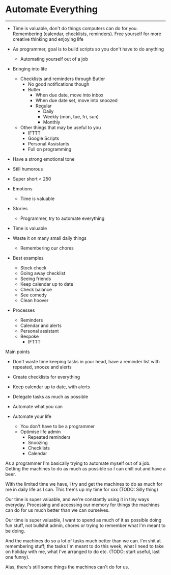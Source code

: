 # Automate Everything

---

- Time is valuable, don't do things computers can do for you. Remembering (calendar, checklists, reminders). Free yourself for more creative thinking and enjoying life
- As programmer, goal is to build scripts so you don't have to do anything
  - Automating yourself out of a job
- Bringing into life

  - Checklists and reminders through Butler
    - No good notifications though
    - Butler
      - When due date, move into inbox
      - When due date set, move into snoozed
      - Regular
        - Daily
        - Weekly (mon, tue, fri, sun)
        - Monthly
  - Other things that may be useful to you
    - IFTTT
    - Google Scripts
    - Personal Assistants
    - Full on programming

- Have a strong emotional tone
- Still humorous
- Super short < 250

- Emotions
  - Time is valuable
- Stories

  - Programmer, try to automate everything

- Time is valuable
- Waste it on many small daily things

  - Remembering our chores

- Best examples
  - Stock check
  - Going away checklist
  - Seeing friends
  - Keep calendar up to date
  - Check balance
  - See comedy
  - Clean hoover
- Processes
  - Reminders
  - Calendar and alerts
  - Personal assistant
  - Bespoke
    - IFTTT

Main points

- Don't waste time keeping tasks in your head, have a reminder list with repeated, snooze and alerts
- Create checklists for everything
- Keep calendar up to date, with alerts
- Delegate tasks as much as possible
- Automate what you can

- Automate your life
  - You don't have to be a programmer
  - Optimise life admin
    - Repeated reminders
    - Snoozing
    - Checklists
    - Calendar

As a programmer I'm basically trying to automate myself out of a job. Getting the machines to do as much as possible so I can chill out and have a beer.

With the limited time we have, I try and get the machines to do as much for me in daily life as I can. This free's up my time for xxx (TODO: Silly thing)

Our time is super valuable, and we're constantly using it in tiny ways everyday. Processing and accessing our memory for things the machines can do for us much better than we can ourselves.

Our time is super valuable, I want to spend as much of it as possible doing fun stuff, not bullshit admin, chores or trying to remember what I'm meant to be doing.

And the machines do so a lot of tasks much better than we can. I'm shit at remembering stuff; the tasks I'm meant to do this week, what I need to take on holiday with me, what I've arranged to do etc. (TODO: start useful, last one funny).

Alas, there's still some things the machines can't do for us.

